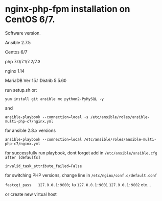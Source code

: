 # nginx-php-fpm installation on CentOS 6/7.

Software version.

Ansible 2.7.5

Centos 6/7

php 7.0/7.1/7.2/7.3

nginx 1.14

MariaDB Ver 15.1 Distrib 5.5.60


run setup.sh or: 

``` yum install git ansible mc python2-PyMySQL -y ```

and

``` ansible-playbook --connection=local -s /etc/ansible/roles/ansible-multi-php-c7/nginx.yml ```

for ansible 2.8.x versions

``` ansible-playbook --connection=local /etc/ansible/roles/ansible-multi-php-c7/nginx.yml ```


for successfully run playbook, dont forget add in ```/etc/ansible/ansible.cfg after [defaults]```

```invalid_task_attribute_failed=False```


for switching PHP versions, change line in ```/etc/nginx/conf.d/default.conf```

``` fastcgi_pass   127.0.0.1:9000; ``` to ```127.0.0.1:9001``` ```127.0.0.1:9002``` etc...

or create new virtual host



